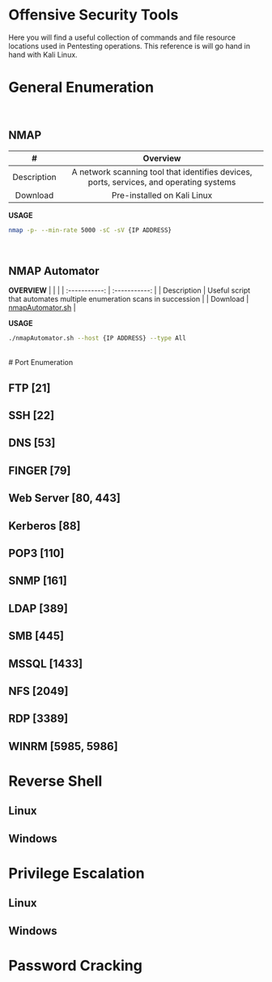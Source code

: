 # Offensive Security Tools

Here you will find a useful collection of commands and file resource locations used in Pentesting operations. This reference is will go hand in hand with Kali Linux.

# General Enumeration

<br />

## NMAP

| # | Overview	 | 
| :-----------: | :-----------: |
| Description | 	A network scanning tool that identifies devices, ports, services, and operating systems | 
| Download | Pre-installed on Kali Linux |     

**USAGE**

```bash
nmap -p- --min-rate 5000 -sC -sV {IP ADDRESS}
```

<br />

## NMAP Automator

**OVERVIEW**
|   |  	 | 
| :-----------: | :-----------: |
| Description | 	Useful script that automates multiple enumeration scans in succession  | 
| Download | [nmapAutomator.sh](https://github.com/21y4d/nmapAutomator/blob/master/nmapAutomator.sh) |     

**USAGE**

```bash
./nmapAutomator.sh --host {IP ADDRESS} --type All
```
<br />
# Port Enumeration

## FTP [21]


## SSH [22] 


## DNS [53]


## FINGER [79]


## Web Server [80, 443]


## Kerberos [88] 


## POP3 [110] 


## SNMP [161] 


## LDAP [389]


## SMB [445]


## MSSQL [1433] 


## NFS [2049]


## RDP [3389]

## WINRM [5985, 5986] 

# Reverse Shell

## Linux

## Windows

# Privilege Escalation

## Linux

## Windows

# Password Cracking
